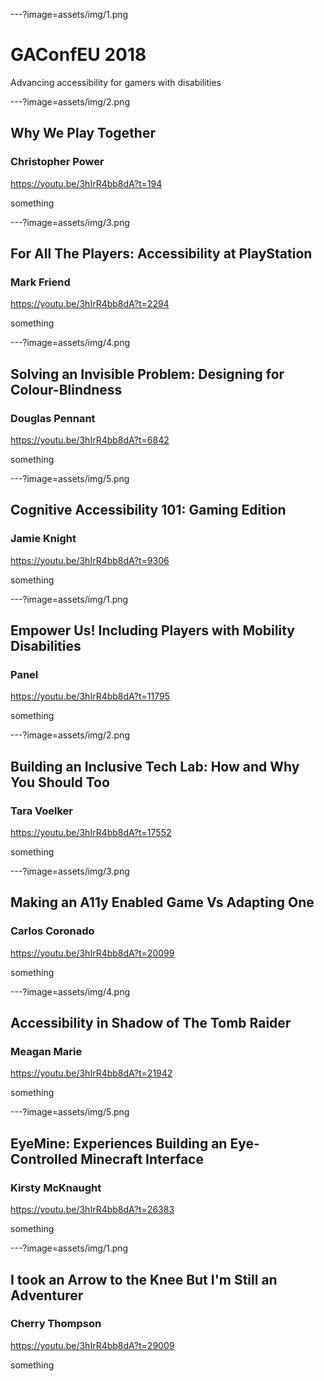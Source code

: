 ---?image=assets/img/1.png

# GAConfEU 2018

Advancing accessibility for gamers with disabilities

---?image=assets/img/2.png

##  Why We Play Together
### Christopher Power

https://youtu.be/3hIrR4bb8dA?t=194

something

---?image=assets/img/3.png

##  For All The Players: Accessibility at PlayStation
### Mark Friend

https://youtu.be/3hIrR4bb8dA?t=2294

something

---?image=assets/img/4.png

##  Solving an Invisible Problem: Designing for Colour-Blindness
### Douglas Pennant

https://youtu.be/3hIrR4bb8dA?t=6842

something

---?image=assets/img/5.png

##  Cognitive Accessibility 101: Gaming Edition
### Jamie Knight

https://youtu.be/3hIrR4bb8dA?t=9306

something

---?image=assets/img/1.png

##  Empower Us! Including Players with Mobility Disabilities
### Panel

https://youtu.be/3hIrR4bb8dA?t=11795

something

---?image=assets/img/2.png

##  Building an Inclusive Tech Lab: How and Why You Should Too
### Tara Voelker

https://youtu.be/3hIrR4bb8dA?t=17552

something

---?image=assets/img/3.png

##  Making an A11y Enabled Game Vs Adapting One
### Carlos Coronado

https://youtu.be/3hIrR4bb8dA?t=20099

something

---?image=assets/img/4.png

##  Accessibility in Shadow of The Tomb Raider
### Meagan Marie

https://youtu.be/3hIrR4bb8dA?t=21942

something

---?image=assets/img/5.png

##  EyeMine: Experiences Building an Eye-Controlled Minecraft Interface
### Kirsty McKnaught

https://youtu.be/3hIrR4bb8dA?t=26383

something

---?image=assets/img/1.png

##  I took an Arrow to the Knee But I'm Still an Adventurer
### Cherry Thompson

https://youtu.be/3hIrR4bb8dA?t=29009

something
